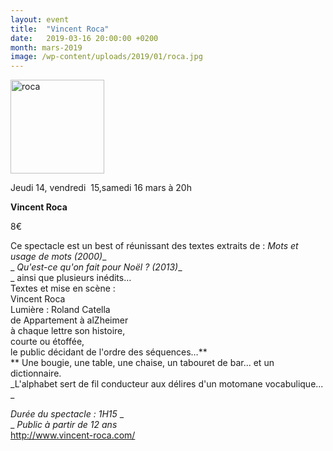 ```yaml
---
layout: event
title:  "Vincent Roca"
date:   2019-03-16 20:00:00 +0200
month: mars-2019
image: /wp-content/uploads/2019/01/roca.jpg
---
```

<img class=" size-thumbnail wp-image-5969 alignleft" src="http://localhost/wpagendarts/wp-content/uploads/2019/01/roca.jpg?w=150" alt="roca" width="150" height="150" srcset="http://localhost/wpagendarts/wp-content/uploads/2019/01/roca.jpg 312w, http://localhost/wpagendarts/wp-content/uploads/2019/01/roca-300x300.jpg 300w, http://localhost/wpagendarts/wp-content/uploads/2019/01/roca-150x150.jpg 150w" sizes="(max-width: 150px) 100vw, 150px" />

Jeudi 14, vendredi  15,samedi 16 mars à 20h

**Vincent Roca**

8€

Ce spectacle est un best of réunissant des textes extraits de : _Mots et usage de mots (2000)__  
_ _Qu'est-ce qu'on fait pour Noël ? (2013)__  
_ ainsi que plusieurs inédits…  
Textes et mise en scène :  
Vincent Roca  
Lumière : Roland Catella  
de Appartement à alZheimer  
à chaque lettre son histoire,  
courte ou étoffée,  
le public décidant de l'ordre des séquences…**  
** Une bougie, une table, une chaise, un tabouret de bar... et un dictionnaire.  
_L'alphabet sert de fil conducteur aux délires d'un motomane vocabulique... _ 

_Durée du spectacle : 1H15_ _  
_ _Public à partir de 12 ans_  
http://www.vincent-roca.com/